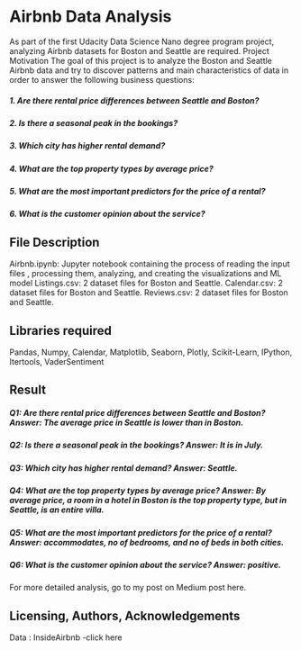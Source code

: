 # Airbnb Data Analysis
As part of the first Udacity Data Science Nano degree program project, analyzing Airbnb datasets for Boston and Seattle are required.
Project Motivation
The goal of this project is to analyze the Boston and Seattle Airbnb data and try to discover patterns and main characteristics of data in order to answer the following business questions:

##### 1. Are there rental price differences between Seattle and Boston?
##### 2. Is there a seasonal peak in the bookings?
##### 3. Which city has higher rental demand?
##### 4. What are the top property types by average price?
##### 5. What are the most important predictors for the price of a rental?
##### 6. What is the customer opinion about the service?

## File Description
Airbnb.ipynb: Jupyter notebook containing the process of reading the input files , processing them, analyzing, and creating the visualizations and ML model
Listings.csv: 2 dataset files for Boston and Seattle.
Calendar.csv: 2 dataset files for Boston and Seattle.
Reviews.csv: 2 dataset files for Boston and Seattle.


## Libraries required
Pandas, Numpy, Calendar, Matplotlib, Seaborn, Plotly, Scikit-Learn, IPython, Itertools, VaderSentiment

## Result
##### Q1: Are there rental price differences between Seattle and Boston? Answer: The average price in Seattle is lower than in Boston.
##### Q2: Is there a seasonal peak in the bookings? Answer: It is in July.
##### Q3: Which city has higher rental demand? Answer: Seattle.
##### Q4: What are the top property types by average price? Answer: By average price, a room in a hotel in Boston is the top property type, but in Seattle, is an entire villa.
##### Q5: What are the most important predictors for the price of a rental? Answer: accommodates, no of bedrooms, and no of beds in both cities.
##### Q6: What is the customer opinion about the service? Answer: positive.



For more detailed analysis, go to my post on Medium post here.


## Licensing, Authors, Acknowledgements
  Data : InsideAirbnb -click here



